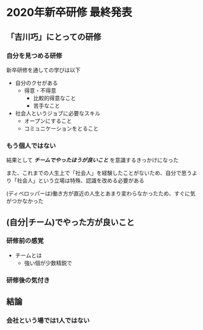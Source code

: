 # 2020年新卒研修 最終発表

## 「吉川巧」にとっての研修

### 自分を見つめる研修

新卒研修を通しての学びは以下

- 自分のクセがある
  - 得意・不得意
    - 比較的得意なこと
    - 苦手なこと
- 社会人というジョブに必要なスキル
  - オープンにすること
  - コミュニケーションをとること

### もう個人ではない

結果として ***チームでやったほうが良いこと*** を意識するきっかけになった

また、これまでの人生上で「社会人」を経験したことがないため、自分で思うより「社会人」という立場は特殊、認識を改める必要がある

(ディベロッパーは)働き方が直近の人生とあまり変わらなかったため、すぐに気がつかなかった



## (自分|チーム)でやった方が良いこと

### 研修前の感覚
- チームとは
  - 強い個が少数精鋭で

### 研修後の気付き



## 結論

### 会社という場では1人ではない


